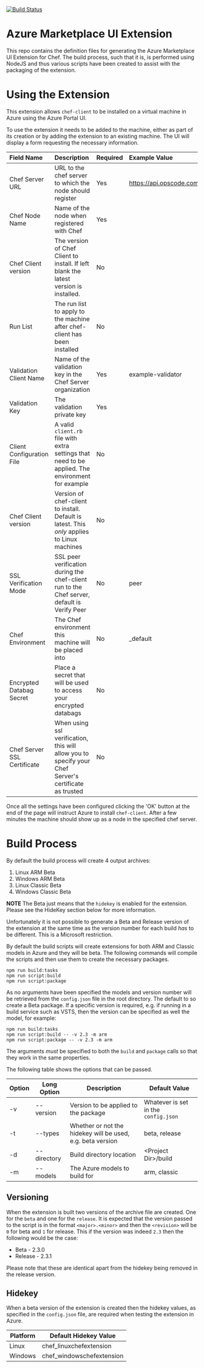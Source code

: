 
[![Build Status](https://dev.azure.com/chefcorp-partnerengineering/azure-marketplace-ui-chef-extension/_apis/build/status/chef-partners.azure-marketplace-ui?branchName=master)](https://dev.azure.com/chefcorp-partnerengineering/azure-marketplace-ui-chef-extension/_build/latest?definitionId=58&branchName=master)

# Azure Marketplace UI Extension

This repo contains the definition files for generating the Azure Marketplace UI Extension for Chef. The build process, such that it is, is performed using NodeJS and thus various scripts have been created to assist with the packaging of the extension.

# Using the Extension

This extension allows `chef-client` to be installed on a virtual machine in Azure using the Azure Portal UI.

To use the extension it needs to be added to the machine, either as part of its creation or by adding the extension to an existing machine.  The UI will display a form requesting the necessary information.

| Field Name                  | Description                                                                                           | Required | Example Value                                 |
|:----------------------------|:------------------------------------------------------------------------------------------------------|:---------|:----------------------------------------------|
| Chef Server URL             | URL to the chef server to which the node should register                                              | Yes      | https://api.opscode.com/organizations/example |
| Chef Node Name              | Name of the node when registered with Chef                                                            | Yes      |                                               |
| Chef Client version | The version of Chef Client to install. If left blank the latest version is installed. | No | |
| Run List                    | The run list to apply to the machine after chef-client has been installed                             | No       |                                               |
| Validation Client Name      | Name of the validation key in the Chef Server organization                                            | Yes      | example-validator                             |
| Validation Key              | The validation private key                                                                            | Yes      |                                               |
| Client Configuration File   | A valid `client.rb` file with extra settings that need to be applied.  The environment for example    | No       |                                               |
| Chef Client version         | Version of chef-client to install.  Default is latest.  This *only* applies to Linux machines         | No       |                                               |
| SSL Verification Mode       | SSL peer verification during the chef-client run to the Chef server, default is Verify Peer           | No       | peer                                          |
| Chef Environment            | The Chef environment this machine will be placed into                                                 | No       | _default                                      |
| Encrypted Databag Secret    | Place a secret that will be used to access your encrypted databags                                    | No       |                                               |
| Chef Server SSL Certificate | When using ssl verification, this will allow you to specify your Chef Server's certificate as trusted | No       |                                               |

Once all the settings have been configured clicking the 'OK' button at the end of the page will instruct Azure to install `chef-client`.  After a few minutes the machine should show up as a node in the specified chef server.


# Build Process

By default the build process will create 4 output archives:

  1. Linux ARM Beta
  2. Windows ARM Beta
  3. Linux Classic Beta
  4. Windows Classic Beta

**NOTE** The Beta just means that the `hidekey` is enabled for the extension. Please see the HideKey section below for more information.

Unfortunately it is not possible to generate a Beta and Release version of the extension at the same time as the version number for each build _has_ to be different. This is a Microsoft restriction.

By default the build scripts will create extensions for both ARM and Classic models in Azure and they will be beta. The following commands will compile the scripts and then use them to create the necessary packages.

```
npm run build:tasks
npm run script:build
npm run script:package
```

As no arguments have been specified the models and version number will be retrieved from the `config.json` file in the root directory. The default to so create a Beta package. If a specific version is required, e.g. if running in a build service such as VSTS, then the version can be specified as well the model, for example:

```
npm run build:tasks
npm run script:build -- -v 2.3 -m arm
npm run script:package -- -v 2.3 -m arm
```

The arguments _must_ be specified to both the `build` and `package` calls so that they work in the same properties.

The following table shows the options that can be passed.

| Option | Long Option | Description | Default Value |
|--------|-------------|-------------|---------------|
| -v | --version | Version to be applied to the package | Whatever is set in the `config.json` |
| -t | --types | Whether or not the hidekey will be used, e.g. beta version | beta, release |
| -d | --directory | Build directory location | &lt;Project Dir&gt;/build |
| -m | --models | The Azure models to build for | arm, classic |

## Versioning

When the extension is built two versions of the archive file are created. One for the `beta` and one for the `release`. It is expected that the version passed to the script is in the format `<major>.<minor>` and then the `<revision>` will be `0` for beta and `1` for release. This if the version was indeed `2.3` then the following would be the case:

 - Beta - 2.3.0
 - Release - 2.3.1

 Please note that these are identical apart from the hidekey being removed in the release version.

## Hidekey

When a beta version of the extension is created then the hidekey values, as specified in the `config.json` file, are required when testing the extension in Azure.

| Platform | Default Hidekey Value |
|----------|-----------------------|
| Linux | chef_linuxchefextension |
| Windows | chef_windowschefextension |
